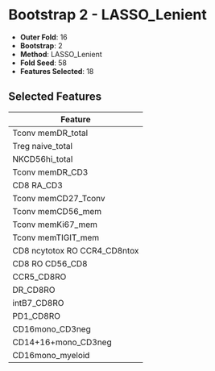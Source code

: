 # Bootstrap 2 - LASSO_Lenient

- **Outer Fold**: 16
- **Bootstrap**: 2
- **Method**: LASSO_Lenient
- **Fold Seed**: 58
- **Features Selected**: 18

## Selected Features

| Feature |
|---------|
| Tconv memDR_total |
| Treg naive_total |
| NKCD56hi_total |
| Tconv memDR_CD3 |
| CD8 RA_CD3 |
| Tconv memCD27_Tconv |
| Tconv memCD56_mem |
| Tconv memKi67_mem |
| Tconv memTIGIT_mem |
| CD8 ncytotox RO CCR4_CD8ntox |
| CD8 RO CD56_CD8 |
| CCR5_CD8RO |
| DR_CD8RO |
| intB7_CD8RO |
| PD1_CD8RO |
| CD16mono_CD3neg |
| CD14+16+mono_CD3neg |
| CD16mono_myeloid |
